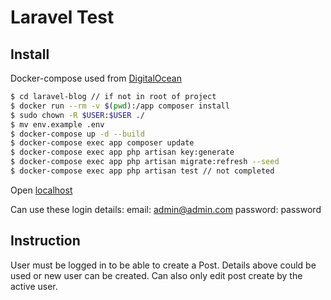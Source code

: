 # Laravel Test

## Install

Docker-compose used from [DigitalOcean](https://www.digitalocean.com/community/tutorials/how-to-set-up-laravel-nginx-and-mysql-with-docker-compose)

```sh
$ cd laravel-blog // if not in root of project
$ docker run --rm -v $(pwd):/app composer install
$ sudo chown -R $USER:$USER ./
$ mv env.example .env
$ docker-compose up -d --build
$ docker-compose exec app composer update
$ docker-compose exec app php artisan key:generate
$ docker-compose exec app php artisan migrate:refresh --seed
$ docker-compose exec app php artisan test // not completed
```

Open [localhost](http://localhost)

Can use these login details:
    email: admin@admin.com
    password: password

## Instruction

User must be logged in to be able to create a Post. Details above could be used or new user can be created.
Can also only edit post create by the active user.


